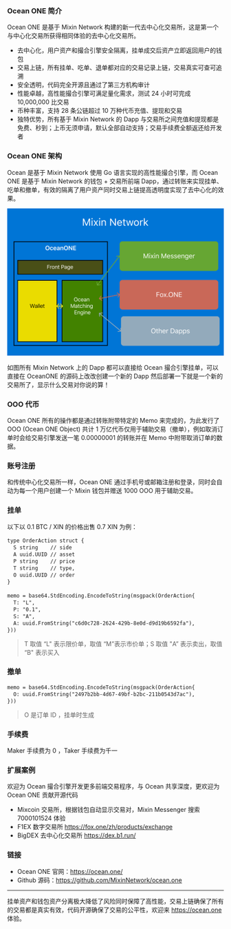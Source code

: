 ### Ocean ONE 简介
Ocean ONE 是基于 Mixin Network 构建的新一代去中心化交易所，这是第一个与中心化交易所获得相同体验的去中心化交易所。

- 去中心化，用户资产和撮合引擎安全隔离，挂单成交后资产立即返回用户的钱包
- 交易上链，所有挂单、吃单、退单都对应的交易记录上链，交易真实可查可追溯
- 安全透明，代码完全开源且通过了第三方机构审计
- 性能卓越，高性能撮合引擎可满足量化需求，测试 24 小时可完成 10,000,000 比交易
- 币种丰富，支持 28 条公链超过 10 万种代币充值、提现和交易
- 独特优势，所有基于 Mixin Network 的 Dapp 与交易所之间充值和提现都是免费、秒到；上币无须申请，默认全部自动支持；交易手续费全额返还给开发者

### Ocean ONE 架构
Ocean 是基于 Mixin Network 使用 Go 语言实现的高性能撮合引擎，而 Ocean ONE 是基于 Mixin Network 的钱包 + 交易所前端 Dapp，通过转账来实现挂单、吃单和撤单，有效的隔离了用户资产同时交易上链提高透明度实现了去中心化的效果。

![](./ocean-one-structure.png)

 如图所有 Mixin Network 上的 Dapp 都可以直接给 Ocean 撮合引擎挂单，可以直接在 OceanONE 的源码上改改创建一个新的 Dapp 然后部署一下就是一个新的交易所了，显示什么交易对你说的算！

### OOO 代币
Ocean ONE 所有的操作都是通过转账附带特定的 Memo 来完成的，为此发行了 OOO (Ocean ONE Object) 共计 1 万亿代币仅用于辅助交易（撤单），例如取消订单时会给交易引擎发送一笔 0.00000001 的转账并在 Memo 中附带取消订单的数据。

### 账号注册
和传统中心化交易所一样，Ocean ONE 通过手机号或邮箱注册和登录，同时会自动为每一个用户创建一个 Mixin 钱包并赠送 1000 OOO 用于辅助交易。

### 挂单
以下以 0.1 BTC / XIN 的价格出售 0.7 XIN 为例：
```golang
type OrderAction struct {
  S string    // side
  A uuid.UUID // asset
  P string    // price
  T string    // type, 
  O uuid.UUID // order
}

memo = base64.StdEncoding.EncodeToString(msgpack(OrderAction{
  T: "L",
  P: "0.1",
  S: "A",
  A: uuid.FromString("c6d0c728-2624-429b-8e0d-d9d19b6592fa"),
}))
```
> T 取值 “L" 表示限价单，取值 “M”表示市价单；S 取值 "A” 表示卖出，取值 “B" 表示买入

### 撤单
```golang
memo = base64.StdEncoding.EncodeToString(msgpack(OrderAction{
  O: uuid.FromString("2497b2bb-4d67-49bf-b2bc-211b0543d7ac"),
}))
```
> O 是订单 ID ，挂单时生成

### 手续费
Maker 手续费为 0 ，Taker 手续费为千一

### 扩展案例
欢迎为 Ocean 撮合引擎开发更多前端交易程序，与 Ocean 共享深度，更欢迎为 Ocean ONE 贡献开源代码
- Mixcoin 交易所，根据钱包自动显示交易对，Mixin Messenger 搜索 7000101524 体验
- F1EX 数字交易所 https://fox.one/zh/products/exchange
- BigDEX 去中心化交易所 https://dex.b1.run/

### 链接
- Ocean ONE 官网：https://ocean.one/
- Github 源码：https://github.com/MixinNetwork/ocean.one

---
挂单资产和钱包资产分离极大降低了风险同时保障了高性能，交易上链确保了所有的交易都是真实有效，代码开源确保了交易的公平性，欢迎来 https://ocean.one 体验。
